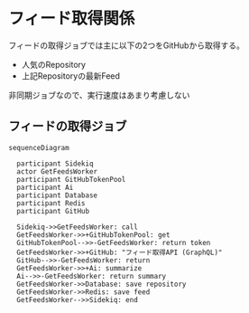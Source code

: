 # フィード取得関係
フィードの取得ジョブでは主に以下の2つをGitHubから取得する。

* 人気のRepository
* 上記Repositoryの最新Feed

非同期ジョブなので、実行速度はあまり考慮しない

## フィードの取得ジョブ

```mermaid
sequenceDiagram

  participant Sidekiq
  actor GetFeedsWorker
  participant GitHubTokenPool
  participant Ai
  participant Database
  participant Redis
  participant GitHub

  Sidekiq->>GetFeedsWorker: call
  GetFeedsWorker->>+GitHubTokenPool: get
  GitHubTokenPool-->>-GetFeedsWorker: return token
  GetFeedsWorker->>+GitHub: "フィード取得API (GraphQL)"
  GitHub-->>-GetFeedsWorker: return
  GetFeedsWorker->>+Ai: summarize
  Ai-->>-GetFeedsWorker: return summary
  GetFeedsWorker->>Database: save repository
  GetFeedsWorker->>Redis: save feed
  GetFeedsWorker-->>Sidekiq: end
```
